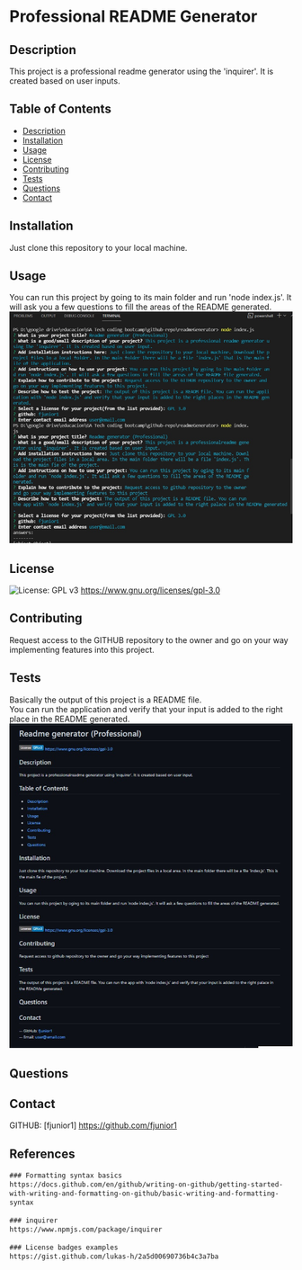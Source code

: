 # Professional README Generator

## Description
This project is a professional readme generator using the 'inquirer'.
It is created based on user inputs.
  
## Table of Contents
  * [Description](#Description)
  * [Installation](#Installation)
  * [Usage](#Usage)
  * [License](#License)
  * [Contributing](#Contributing)
  * [Tests](#Tests)
  * [Questions](#Questions)
  * [Contact](#Contact)
  
## Installation
Just clone this repository to your local machine.
  
## Usage
You can run this project by going to its main folder and run 'node index.js'. It will ask you a few questions to fill the areas of the README generated.
[![Watch the video](./output/input_data.jpg)](https://youtu.be/vt5fpE0bzSY)


## License
![License: GPL v3](https://img.shields.io/badge/License-GPL%20v2-blue.svg) https://www.gnu.org/licenses/gpl-3.0
  
## Contributing
Request access to the GITHUB repository to the owner and go on your way implementing features into this project.
  
  
## Tests
Basically the output of this project is a README file.  
You can run the application and verify that your input is added to the right place in the README generated.
![outtput readme screenshot](./output/output_screenshot.jpg?raw=true "Title")
  
## Questions
  
  
## Contact
GITHUB: [fjunior1] https://github.com/fjunior1


## References
    ### Formatting syntax basics 
    https://docs.github.com/en/github/writing-on-github/getting-started-with-writing-and-formatting-on-github/basic-writing-and-formatting-syntax

    ### inquirer
    https://www.npmjs.com/package/inquirer

    ### License badges examples
    https://gist.github.com/lukas-h/2a5d00690736b4c3a7ba


